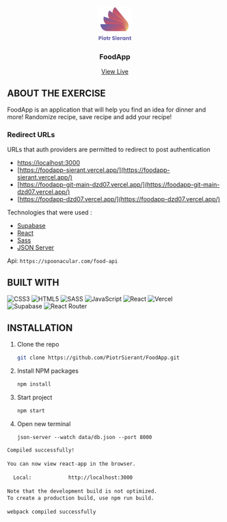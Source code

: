 <div align="center">
    <img src="https://github.com/PiotrSierant/portfolioWeb/blob/master/public/images/logo_darkblue.svg" alt="Logo" width="80" height="80">
    
<h3 align="center">FoodApp</h3>

<p align="center">
<a href="https://foodapp-sierant.vercel.app/">View Live</a>
</p>

</div>

## ABOUT THE EXERCISE

FoodApp is an application that will help you find an idea for dinner and more! Randomize recipe, save recipe and add your recipe!

### Redirect URLs
URLs that auth providers are permitted to redirect to post authentication
* [https://localhost:3000](https://localhost:3000)
* [https://foodapp-sierant.vercel.app/](https://foodapp-sierant.vercel.app/)
* [https://foodapp-git-main-dzd07.vercel.app/](https://foodapp-git-main-dzd07.vercel.app/)
* [https://foodapp-dzd07.vercel.app/](https://foodapp-dzd07.vercel.app/)

Technologies that were used :
* [Supabase](https://supabase.com/)
* [React](https://pl.reactjs.org/)
* [Sass](https://sass-lang.com/)
* [JSON Server](https://www.npmjs.com/package/json-server)

Api:
`https://spoonacular.com/food-api`

## BUILT WITH


![CSS3](https://img.shields.io/badge/css3-%231572B6.svg?style=for-the-badge&logo=css3&logoColor=white) 
![HTML5](https://img.shields.io/badge/html5-%23E34F26.svg?style=for-the-badge&logo=html5&logoColor=white) 
![SASS](https://img.shields.io/badge/SASS-hotpink.svg?style=for-the-badge&logo=SASS&logoColor=white) 
![JavaScript](https://img.shields.io/badge/javascript-%23323330.svg?style=for-the-badge&logo=javascript&logoColor=%23F7DF1E) 
![React](https://img.shields.io/badge/react-%2320232a.svg?style=for-the-badge&logo=react&logoColor=%2361DAFB) 
![Vercel](https://img.shields.io/badge/vercel-%23000000.svg?style=for-the-badge&logo=vercel&logoColor=white) 	
![Supabase](https://img.shields.io/badge/Supabase-3ECF8E?style=for-the-badge&logo=supabase&logoColor=white) 
![React Router](https://img.shields.io/badge/React_Router-CA4245?style=for-the-badge&logo=react-router&logoColor=white)

## INSTALLATION

1. Clone the repo
   ```sh
   git clone https://github.com/PiotrSierant/FoodApp.git
   ```
2. Install NPM packages
   ```sh
   npm install
   ```
3. Start project
   ```sh
   npm start
   ```
4. Open new terminal
   ```
   json-server --watch data/db.json --port 8000
   ```

```
Compiled successfully!

You can now view react-app in the browser.

  Local:            http://localhost:3000

Note that the development build is not optimized.
To create a production build, use npm run build.

webpack compiled successfully
```
